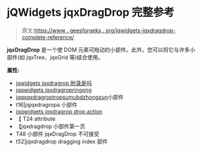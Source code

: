 # jQWidgets jqxDragDrop 完整参考

> 原文:[https://www . geesforgeks . org/jqwidgets-jqxdragdrop-complete-reference/](https://www.geeksforgeeks.org/jqwidgets-jqxdragdrop-complete-reference/)

**jqxDragDrop** 是一个使 DOM 元素可拖动的小部件。此外，您可以将它与许多小部件(如 jqxTree、jqxGrid 等)结合使用。

**属性:**

*   [jqwidgets jqxdragrop 附录是吗](https://www.geeksforgeeks.org/jqwidgets-jqxdragdrop-appendto-property/)
*   [jqqwidgets jqxdragropringong](https://www.geeksforgeeks.org/jqwidgets-jqxdragdrop-disabled-property/)
*   [jqqxqxdragroptropsumubdzhongzun](https://www.geeksforgeeks.org/jqwidgets-jqxdragdrop-distance-property/)小部件
*   t16]jqjqxdragropa 小部件
*   [jqqwidgets jqxdragrop drop action](https://www.geeksforgeeks.org/jqwidgets-jqxdragdrop-dropaction-property/)
*   【 T24 attribute
*   【jqxdragdrop 小部件第一页
*   T48 小部件 jqxDragDrop 不可接受
*   t52]jqxdragdrop dragging index 部件
